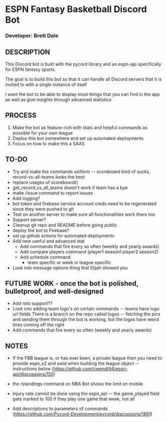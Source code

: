 # ESPN Fantasy Basketball Discord Bot
 ### **Developer: Brett Dale**

 DESCRIPTION
 -----------
This Discord bot is built with the pycord library and an espn-api specifically for ESPN fantasy sports

The goal is to build this bot so that it can handle all Discord servers that it is invited to with a single instance of itself

I want the bot to be able to display most things that you can find in the app as well as give insights through advanced statistics

PROCESS
-------
1. Make the bot as feature-rich with stats and helpful commands as possible for your
    own league
2. Deploy this bot somewhere and set up automated deployments 
3. Focus on how to make this a SAAS


TO-DO 
-----
- Try and make the commands uniform -- scoreboard kind of sucks, record-vs-all-teams looks the best
- replace usages of scoreboard()
- get_record_vs_all_teams doesn't work if team has a bye
- make /issue command to report issues
- Add logging?
- bot token and firebase service account creds need to be regenerated since they were pushed to git
- Test on another server to make sure all functionalities work there too
- Support server?
- Cleanup git repo and README before going public
- deploy the bot to Firebase?
- set up github actions for automated deployments
- Add new useful and advanced stat
    - Add commands that fire every so often (weekly and yearly awards)
    - Add compare players command (player1 season1 player2 season2)
    - Add schedule command
        - team specific or week in league specific
- Look into message options thing that Elijah showed you




FUTURE WORK - once the bot is polished, bulletproof, and well-designed
-----------
- Add roto support??
- Look into adding team logo's on certain commands -- teams have logo url fields
    There is a branch on the repo called logos -- fetching the pics and sending them
    through the bot is working, but the logos have weird lines coming off the right
- Add commands that fire every so often (weekly and yearly awards)


NOTES
-----
- If the FBB league is, or has ever been, a private league then you need to provide 
    espn_s2 and swid when building the league object -- instructions below
    (https://github.com/cwendt94/espn-api/discussions/150)

- the /standings command on NBA Bot shows the limit on mobile

- Injury rate cannot be done using the espn_api -- the game_played field gets marked to 100 if 
    they play one game that week, not all

- Add descriptions to parameters of commands (https://github.com/Pycord-Development/pycord/discussions/1861)